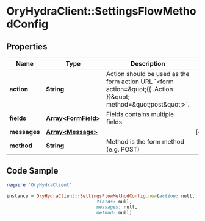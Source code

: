 # OryHydraClient::SettingsFlowMethodConfig

## Properties

Name | Type | Description | Notes
------------ | ------------- | ------------- | -------------
**action** | **String** | Action should be used as the form action URL &#x60;&lt;form action&#x3D;\&quot;{{ .Action }}\&quot; method&#x3D;\&quot;post\&quot;&gt;&#x60;. | 
**fields** | [**Array&lt;FormField&gt;**](FormField.md) | Fields contains multiple fields | 
**messages** | [**Array&lt;Message&gt;**](Message.md) |  | [optional] 
**method** | **String** | Method is the form method (e.g. POST) | 

## Code Sample

```ruby
require 'OryHydraClient'

instance = OryHydraClient::SettingsFlowMethodConfig.new(action: null,
                                 fields: null,
                                 messages: null,
                                 method: null)
```



